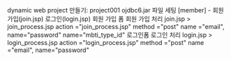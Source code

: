 dynamic web project 만들기: project001
ojdbc6.jar 파일 세팅
[member] - 회원 가입(join.jsp) 로그인(login.jsp)
회원 가입 폼 회원 가입 처리
join.jsp > join_process.jsp
           action ="join_process.jsp"
           method ="post"
           name ="email", name="password" name="mbti_type_id"
로그인폼  로그인 처리
login.jsp > login_process.jsp
           action ="login_process.jsp"
           method ="post"
           name ="email", name="password" 

         